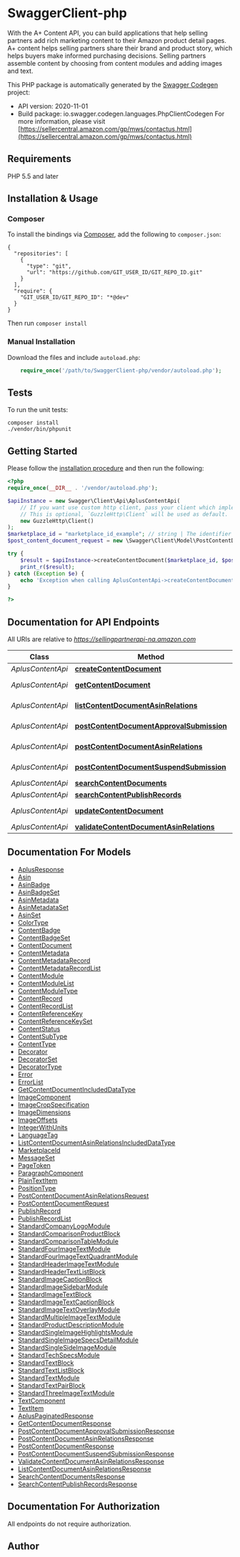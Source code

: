 # SwaggerClient-php
With the A+ Content API, you can build applications that help selling partners add rich marketing content to their Amazon product detail pages. A+ content helps selling partners share their brand and product story, which helps buyers make informed purchasing decisions. Selling partners assemble content by choosing from content modules and adding images and text.

This PHP package is automatically generated by the [Swagger Codegen](https://github.com/swagger-api/swagger-codegen) project:

- API version: 2020-11-01
- Build package: io.swagger.codegen.languages.PhpClientCodegen
For more information, please visit [https://sellercentral.amazon.com/gp/mws/contactus.html](https://sellercentral.amazon.com/gp/mws/contactus.html)

## Requirements

PHP 5.5 and later

## Installation & Usage
### Composer

To install the bindings via [Composer](http://getcomposer.org/), add the following to `composer.json`:

```
{
  "repositories": [
    {
      "type": "git",
      "url": "https://github.com/GIT_USER_ID/GIT_REPO_ID.git"
    }
  ],
  "require": {
    "GIT_USER_ID/GIT_REPO_ID": "*@dev"
  }
}
```

Then run `composer install`

### Manual Installation

Download the files and include `autoload.php`:

```php
    require_once('/path/to/SwaggerClient-php/vendor/autoload.php');
```

## Tests

To run the unit tests:

```
composer install
./vendor/bin/phpunit
```

## Getting Started

Please follow the [installation procedure](#installation--usage) and then run the following:

```php
<?php
require_once(__DIR__ . '/vendor/autoload.php');

$apiInstance = new Swagger\Client\Api\AplusContentApi(
    // If you want use custom http client, pass your client which implements `GuzzleHttp\ClientInterface`.
    // This is optional, `GuzzleHttp\Client` will be used as default.
    new GuzzleHttp\Client()
);
$marketplace_id = "marketplace_id_example"; // string | The identifier for the marketplace where the A+ Content is published.
$post_content_document_request = new \Swagger\Client\Model\PostContentDocumentRequest(); // \Swagger\Client\Model\PostContentDocumentRequest | The content document request details.

try {
    $result = $apiInstance->createContentDocument($marketplace_id, $post_content_document_request);
    print_r($result);
} catch (Exception $e) {
    echo 'Exception when calling AplusContentApi->createContentDocument: ', $e->getMessage(), PHP_EOL;
}

?>
```

## Documentation for API Endpoints

All URIs are relative to *https://sellingpartnerapi-na.amazon.com*

Class | Method | HTTP request | Description
------------ | ------------- | ------------- | -------------
*AplusContentApi* | [**createContentDocument**](docs/Api/AplusContentApi.md#createcontentdocument) | **POST** /aplus/2020-11-01/contentDocuments | 
*AplusContentApi* | [**getContentDocument**](docs/Api/AplusContentApi.md#getcontentdocument) | **GET** /aplus/2020-11-01/contentDocuments/{contentReferenceKey} | 
*AplusContentApi* | [**listContentDocumentAsinRelations**](docs/Api/AplusContentApi.md#listcontentdocumentasinrelations) | **GET** /aplus/2020-11-01/contentDocuments/{contentReferenceKey}/asins | 
*AplusContentApi* | [**postContentDocumentApprovalSubmission**](docs/Api/AplusContentApi.md#postcontentdocumentapprovalsubmission) | **POST** /aplus/2020-11-01/contentDocuments/{contentReferenceKey}/approvalSubmissions | 
*AplusContentApi* | [**postContentDocumentAsinRelations**](docs/Api/AplusContentApi.md#postcontentdocumentasinrelations) | **POST** /aplus/2020-11-01/contentDocuments/{contentReferenceKey}/asins | 
*AplusContentApi* | [**postContentDocumentSuspendSubmission**](docs/Api/AplusContentApi.md#postcontentdocumentsuspendsubmission) | **POST** /aplus/2020-11-01/contentDocuments/{contentReferenceKey}/suspendSubmissions | 
*AplusContentApi* | [**searchContentDocuments**](docs/Api/AplusContentApi.md#searchcontentdocuments) | **GET** /aplus/2020-11-01/contentDocuments | 
*AplusContentApi* | [**searchContentPublishRecords**](docs/Api/AplusContentApi.md#searchcontentpublishrecords) | **GET** /aplus/2020-11-01/contentPublishRecords | 
*AplusContentApi* | [**updateContentDocument**](docs/Api/AplusContentApi.md#updatecontentdocument) | **POST** /aplus/2020-11-01/contentDocuments/{contentReferenceKey} | 
*AplusContentApi* | [**validateContentDocumentAsinRelations**](docs/Api/AplusContentApi.md#validatecontentdocumentasinrelations) | **POST** /aplus/2020-11-01/contentAsinValidations | 


## Documentation For Models

 - [AplusResponse](docs/Model/AplusResponse.md)
 - [Asin](docs/Model/Asin.md)
 - [AsinBadge](docs/Model/AsinBadge.md)
 - [AsinBadgeSet](docs/Model/AsinBadgeSet.md)
 - [AsinMetadata](docs/Model/AsinMetadata.md)
 - [AsinMetadataSet](docs/Model/AsinMetadataSet.md)
 - [AsinSet](docs/Model/AsinSet.md)
 - [ColorType](docs/Model/ColorType.md)
 - [ContentBadge](docs/Model/ContentBadge.md)
 - [ContentBadgeSet](docs/Model/ContentBadgeSet.md)
 - [ContentDocument](docs/Model/ContentDocument.md)
 - [ContentMetadata](docs/Model/ContentMetadata.md)
 - [ContentMetadataRecord](docs/Model/ContentMetadataRecord.md)
 - [ContentMetadataRecordList](docs/Model/ContentMetadataRecordList.md)
 - [ContentModule](docs/Model/ContentModule.md)
 - [ContentModuleList](docs/Model/ContentModuleList.md)
 - [ContentModuleType](docs/Model/ContentModuleType.md)
 - [ContentRecord](docs/Model/ContentRecord.md)
 - [ContentRecordList](docs/Model/ContentRecordList.md)
 - [ContentReferenceKey](docs/Model/ContentReferenceKey.md)
 - [ContentReferenceKeySet](docs/Model/ContentReferenceKeySet.md)
 - [ContentStatus](docs/Model/ContentStatus.md)
 - [ContentSubType](docs/Model/ContentSubType.md)
 - [ContentType](docs/Model/ContentType.md)
 - [Decorator](docs/Model/Decorator.md)
 - [DecoratorSet](docs/Model/DecoratorSet.md)
 - [DecoratorType](docs/Model/DecoratorType.md)
 - [Error](docs/Model/Error.md)
 - [ErrorList](docs/Model/ErrorList.md)
 - [GetContentDocumentIncludedDataType](docs/Model/GetContentDocumentIncludedDataType.md)
 - [ImageComponent](docs/Model/ImageComponent.md)
 - [ImageCropSpecification](docs/Model/ImageCropSpecification.md)
 - [ImageDimensions](docs/Model/ImageDimensions.md)
 - [ImageOffsets](docs/Model/ImageOffsets.md)
 - [IntegerWithUnits](docs/Model/IntegerWithUnits.md)
 - [LanguageTag](docs/Model/LanguageTag.md)
 - [ListContentDocumentAsinRelationsIncludedDataType](docs/Model/ListContentDocumentAsinRelationsIncludedDataType.md)
 - [MarketplaceId](docs/Model/MarketplaceId.md)
 - [MessageSet](docs/Model/MessageSet.md)
 - [PageToken](docs/Model/PageToken.md)
 - [ParagraphComponent](docs/Model/ParagraphComponent.md)
 - [PlainTextItem](docs/Model/PlainTextItem.md)
 - [PositionType](docs/Model/PositionType.md)
 - [PostContentDocumentAsinRelationsRequest](docs/Model/PostContentDocumentAsinRelationsRequest.md)
 - [PostContentDocumentRequest](docs/Model/PostContentDocumentRequest.md)
 - [PublishRecord](docs/Model/PublishRecord.md)
 - [PublishRecordList](docs/Model/PublishRecordList.md)
 - [StandardCompanyLogoModule](docs/Model/StandardCompanyLogoModule.md)
 - [StandardComparisonProductBlock](docs/Model/StandardComparisonProductBlock.md)
 - [StandardComparisonTableModule](docs/Model/StandardComparisonTableModule.md)
 - [StandardFourImageTextModule](docs/Model/StandardFourImageTextModule.md)
 - [StandardFourImageTextQuadrantModule](docs/Model/StandardFourImageTextQuadrantModule.md)
 - [StandardHeaderImageTextModule](docs/Model/StandardHeaderImageTextModule.md)
 - [StandardHeaderTextListBlock](docs/Model/StandardHeaderTextListBlock.md)
 - [StandardImageCaptionBlock](docs/Model/StandardImageCaptionBlock.md)
 - [StandardImageSidebarModule](docs/Model/StandardImageSidebarModule.md)
 - [StandardImageTextBlock](docs/Model/StandardImageTextBlock.md)
 - [StandardImageTextCaptionBlock](docs/Model/StandardImageTextCaptionBlock.md)
 - [StandardImageTextOverlayModule](docs/Model/StandardImageTextOverlayModule.md)
 - [StandardMultipleImageTextModule](docs/Model/StandardMultipleImageTextModule.md)
 - [StandardProductDescriptionModule](docs/Model/StandardProductDescriptionModule.md)
 - [StandardSingleImageHighlightsModule](docs/Model/StandardSingleImageHighlightsModule.md)
 - [StandardSingleImageSpecsDetailModule](docs/Model/StandardSingleImageSpecsDetailModule.md)
 - [StandardSingleSideImageModule](docs/Model/StandardSingleSideImageModule.md)
 - [StandardTechSpecsModule](docs/Model/StandardTechSpecsModule.md)
 - [StandardTextBlock](docs/Model/StandardTextBlock.md)
 - [StandardTextListBlock](docs/Model/StandardTextListBlock.md)
 - [StandardTextModule](docs/Model/StandardTextModule.md)
 - [StandardTextPairBlock](docs/Model/StandardTextPairBlock.md)
 - [StandardThreeImageTextModule](docs/Model/StandardThreeImageTextModule.md)
 - [TextComponent](docs/Model/TextComponent.md)
 - [TextItem](docs/Model/TextItem.md)
 - [AplusPaginatedResponse](docs/Model/AplusPaginatedResponse.md)
 - [GetContentDocumentResponse](docs/Model/GetContentDocumentResponse.md)
 - [PostContentDocumentApprovalSubmissionResponse](docs/Model/PostContentDocumentApprovalSubmissionResponse.md)
 - [PostContentDocumentAsinRelationsResponse](docs/Model/PostContentDocumentAsinRelationsResponse.md)
 - [PostContentDocumentResponse](docs/Model/PostContentDocumentResponse.md)
 - [PostContentDocumentSuspendSubmissionResponse](docs/Model/PostContentDocumentSuspendSubmissionResponse.md)
 - [ValidateContentDocumentAsinRelationsResponse](docs/Model/ValidateContentDocumentAsinRelationsResponse.md)
 - [ListContentDocumentAsinRelationsResponse](docs/Model/ListContentDocumentAsinRelationsResponse.md)
 - [SearchContentDocumentsResponse](docs/Model/SearchContentDocumentsResponse.md)
 - [SearchContentPublishRecordsResponse](docs/Model/SearchContentPublishRecordsResponse.md)


## Documentation For Authorization

 All endpoints do not require authorization.


## Author




